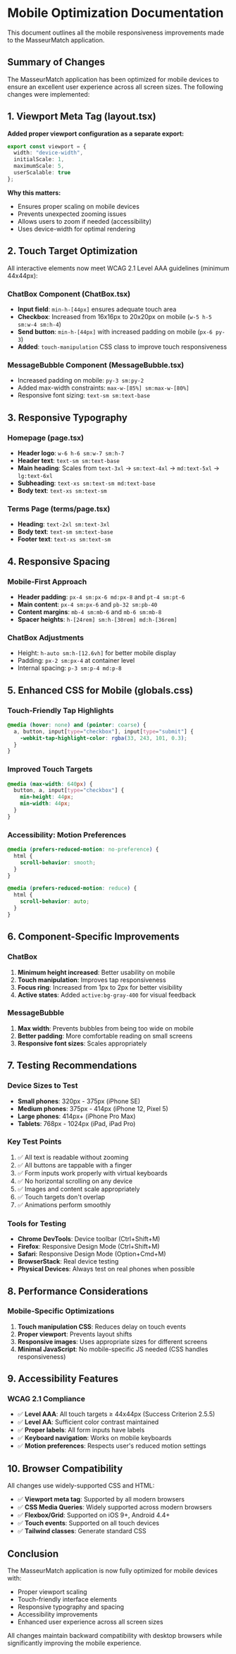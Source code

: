 # Mobile Optimization Documentation

This document outlines all the mobile responsiveness improvements made to the MasseurMatch application.

## Summary of Changes

The MasseurMatch application has been optimized for mobile devices to ensure an excellent user experience across all screen sizes. The following changes were implemented:

## 1. Viewport Meta Tag (layout.tsx)

**Added proper viewport configuration as a separate export:**
```typescript
export const viewport = {
  width: "device-width",
  initialScale: 1,
  maximumScale: 5,
  userScalable: true
};
```

**Why this matters:**
- Ensures proper scaling on mobile devices
- Prevents unexpected zooming issues
- Allows users to zoom if needed (accessibility)
- Uses device-width for optimal rendering

## 2. Touch Target Optimization

All interactive elements now meet WCAG 2.1 Level AAA guidelines (minimum 44x44px):

### ChatBox Component (ChatBox.tsx)
- **Input field**: `min-h-[44px]` ensures adequate touch area
- **Checkbox**: Increased from 16x16px to 20x20px on mobile (`w-5 h-5 sm:w-4 sm:h-4`)
- **Send button**: `min-h-[44px]` with increased padding on mobile (`px-6 py-3`)
- **Added**: `touch-manipulation` CSS class to improve touch responsiveness

### MessageBubble Component (MessageBubble.tsx)
- Increased padding on mobile: `py-3 sm:py-2`
- Added max-width constraints: `max-w-[85%] sm:max-w-[80%]`
- Responsive font sizing: `text-sm sm:text-base`

## 3. Responsive Typography

### Homepage (page.tsx)
- **Header logo**: `w-6 h-6 sm:w-7 sm:h-7`
- **Header text**: `text-sm sm:text-base`
- **Main heading**: Scales from `text-3xl` → `sm:text-4xl` → `md:text-5xl` → `lg:text-6xl`
- **Subheading**: `text-xs sm:text-sm md:text-base`
- **Body text**: `text-xs sm:text-sm`

### Terms Page (terms/page.tsx)
- **Heading**: `text-2xl sm:text-3xl`
- **Body text**: `text-sm sm:text-base`
- **Footer text**: `text-xs sm:text-sm`

## 4. Responsive Spacing

### Mobile-First Approach
- **Header padding**: `px-4 sm:px-6 md:px-8` and `pt-4 sm:pt-6`
- **Main content**: `px-4 sm:px-6` and `pb-32 sm:pb-40`
- **Content margins**: `mb-4 sm:mb-6` and `mb-6 sm:mb-8`
- **Spacer heights**: `h-[24rem] sm:h-[30rem] md:h-[36rem]`

### ChatBox Adjustments
- Height: `h-auto sm:h-[12.6vh]` for better mobile display
- Padding: `px-2 sm:px-4` at container level
- Internal spacing: `p-3 sm:p-4 md:p-8`

## 5. Enhanced CSS for Mobile (globals.css)

### Touch-Friendly Tap Highlights
```css
@media (hover: none) and (pointer: coarse) {
  a, button, input[type="checkbox"], input[type="submit"] {
    -webkit-tap-highlight-color: rgba(33, 243, 101, 0.3);
  }
}
```

### Improved Touch Targets
```css
@media (max-width: 640px) {
  button, a, input[type="checkbox"] {
    min-height: 44px;
    min-width: 44px;
  }
}
```

### Accessibility: Motion Preferences
```css
@media (prefers-reduced-motion: no-preference) {
  html {
    scroll-behavior: smooth;
  }
}

@media (prefers-reduced-motion: reduce) {
  html {
    scroll-behavior: auto;
  }
}
```

## 6. Component-Specific Improvements

### ChatBox
1. **Minimum height increased**: Better usability on mobile
2. **Touch manipulation**: Improves tap responsiveness
3. **Focus ring**: Increased from 1px to 2px for better visibility
4. **Active states**: Added `active:bg-gray-400` for visual feedback

### MessageBubble
1. **Max width**: Prevents bubbles from being too wide on mobile
2. **Better padding**: More comfortable reading on small screens
3. **Responsive font sizes**: Scales appropriately

## 7. Testing Recommendations

### Device Sizes to Test
- **Small phones**: 320px - 375px (iPhone SE)
- **Medium phones**: 375px - 414px (iPhone 12, Pixel 5)
- **Large phones**: 414px+ (iPhone Pro Max)
- **Tablets**: 768px - 1024px (iPad, iPad Pro)

### Key Test Points
1. ✅ All text is readable without zooming
2. ✅ All buttons are tappable with a finger
3. ✅ Form inputs work properly with virtual keyboards
4. ✅ No horizontal scrolling on any device
5. ✅ Images and content scale appropriately
6. ✅ Touch targets don't overlap
7. ✅ Animations perform smoothly

### Tools for Testing
- **Chrome DevTools**: Device toolbar (Ctrl+Shift+M)
- **Firefox**: Responsive Design Mode (Ctrl+Shift+M)
- **Safari**: Responsive Design Mode (Option+Cmd+M)
- **BrowserStack**: Real device testing
- **Physical Devices**: Always test on real phones when possible

## 8. Performance Considerations

### Mobile-Specific Optimizations
1. **Touch manipulation CSS**: Reduces delay on touch events
2. **Proper viewport**: Prevents layout shifts
3. **Responsive images**: Uses appropriate sizes for different screens
4. **Minimal JavaScript**: No mobile-specific JS needed (CSS handles responsiveness)

## 9. Accessibility Features

### WCAG 2.1 Compliance
- ✅ **Level AAA**: All touch targets ≥ 44x44px (Success Criterion 2.5.5)
- ✅ **Level AA**: Sufficient color contrast maintained
- ✅ **Proper labels**: All form inputs have labels
- ✅ **Keyboard navigation**: Works on mobile keyboards
- ✅ **Motion preferences**: Respects user's reduced motion settings

## 10. Browser Compatibility

All changes use widely-supported CSS and HTML:
- ✅ **Viewport meta tag**: Supported by all modern browsers
- ✅ **CSS Media Queries**: Widely supported across modern browsers
- ✅ **Flexbox/Grid**: Supported on iOS 9+, Android 4.4+
- ✅ **Touch events**: Supported on all touch devices
- ✅ **Tailwind classes**: Generate standard CSS

## Conclusion

The MasseurMatch application is now fully optimized for mobile devices with:
- Proper viewport scaling
- Touch-friendly interface elements
- Responsive typography and spacing
- Accessibility improvements
- Enhanced user experience across all screen sizes

All changes maintain backward compatibility with desktop browsers while significantly improving the mobile experience.
